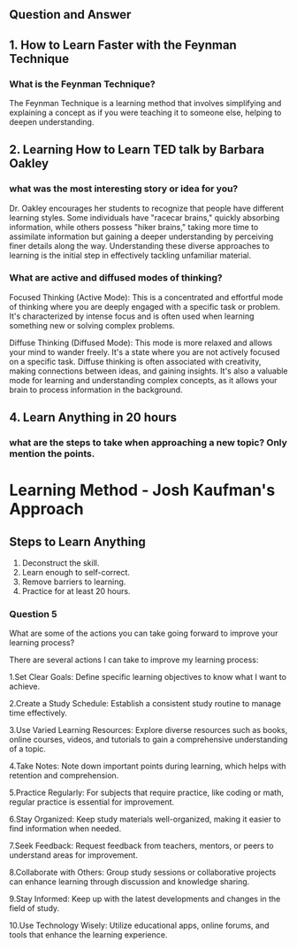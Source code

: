 # 

## Question and Answer
## 1. How to Learn Faster with the Feynman Technique

### What is the Feynman Technique?

The Feynman Technique is a learning method that involves simplifying and explaining a concept as if you were teaching it to someone else, helping to deepen understanding.

## 2. Learning How to Learn TED talk by Barbara Oakley

### what was the most interesting story or idea for you?

Dr. Oakley encourages her students to recognize that people have different learning styles. Some individuals have "racecar brains," quickly absorbing information, while others possess "hiker brains," taking more time to assimilate information but gaining a deeper understanding by perceiving finer details along the way. Understanding these diverse approaches to learning is the initial step in effectively tackling unfamiliar material.

### What are active and diffused modes of thinking?

Focused Thinking (Active Mode): This is a concentrated and effortful mode of thinking where you are deeply engaged with a specific task or problem. It's characterized by intense focus and is often used when learning something new or solving complex problems.

Diffuse Thinking (Diffused Mode): This mode is more relaxed and allows your mind to wander freely. It's a state where you are not actively focused on a specific task. Diffuse thinking is often associated with creativity, making connections between ideas, and gaining insights. It's also a valuable mode for learning and understanding complex concepts, as it allows your brain to process information in the background.

## 4. Learn Anything in 20 hours
###  what are the steps to take when approaching a new topic? Only mention the points.

# Learning Method - Josh Kaufman's Approach

## Steps to Learn Anything

1. Deconstruct the skill.
2. Learn enough to self-correct.
3. Remove barriers to learning.
4. Practice for at least 20 hours.

### Question 5

What are some of the actions you can take going forward to improve your learning process?

There are several actions I can take to improve my learning process:

1.Set Clear Goals: Define specific learning objectives to know what I want to achieve.

2.Create a Study Schedule: Establish a consistent study routine to manage time effectively.

3.Use Varied Learning Resources: Explore diverse resources such as books, online courses, videos, and tutorials to gain a comprehensive understanding of a topic.

4.Take Notes: Note down important points during learning, which helps with retention and comprehension.

5.Practice Regularly: For subjects that require practice, like coding or math, regular practice is essential for improvement.

6.Stay Organized: Keep study materials well-organized, making it easier to find information when needed.

7.Seek Feedback: Request feedback from teachers, mentors, or peers to understand areas for improvement.

8.Collaborate with Others: Group study sessions or collaborative projects can enhance learning through discussion and knowledge sharing.

9.Stay Informed: Keep up with the latest developments and changes in the field of study.

10.Use Technology Wisely: Utilize educational apps, online forums, and tools that enhance the learning experience.
